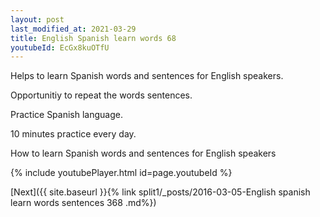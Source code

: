 ```yaml
---
layout: post
last_modified_at: 2021-03-29
title: English Spanish learn words 68 
youtubeId: EcGx8kuOTfU
---
```

 
 
Helps to learn Spanish words and sentences for English speakers.

Opportunitiy to repeat the words sentences. 

Practice Spanish language. 
 
10 minutes practice every day. 
 
How to learn Spanish words and sentences for English speakers 
 
{% include youtubePlayer.html id=page.youtubeId %}
 
 
[Next]({{ site.baseurl }}{% link  split1/_posts/2016-03-05-English spanish learn words sentences 368 .md%})
 
